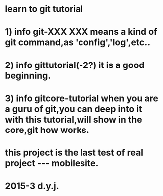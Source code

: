 # learn to git tutorial
# 1) info git-XXX   XXX means a kind of git command,as 'config','log',etc..
# 2) info gittutorial(-2?)   it is a good beginning.
# 3) info gitcore-tutorial  when you are a guru of git,you can deep into it with this tutorial,will show in the core,git how works.


# this project is the last test of real project --- mobilesite.

# 2015-3  d.y.j.
